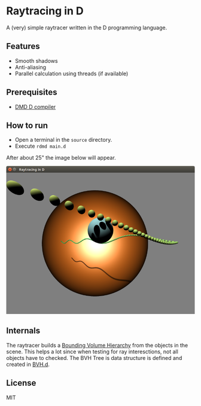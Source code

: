 Raytracing in D
========

A (very) simple raytracer written in the D programming language.

Features
----
   - Smooth shadows
   - Anti-aliasing
   - Parallel calculation using threads (if available)
   
Prerequisites
----
   - [DMD D compiler]

How to run
----
* Open a terminal in the ```source``` directory.
* Execute ```rdmd main.d```

After about 25" the image below will appear.

![Alt text](/screenshots/raytracing.png?raw=true "Example plot")

Internals
----
The raytracer builds a [Bounding Volume Hierarchy] from the objects in the scene. This helps a lot since when testing for ray interesctions, not all objects have to checked. The BVH Tree is data structure is defined and created in [BVH.d].

License
----

MIT

 [DMD D compiler]:http://dlang.org/download.html
[Bounding Volume Hierarchy]:http://en.wikipedia.org/wiki/Bounding_volume_hierarchy
[BVH.d]:https://github.com/minas1/D_Raytracing/blob/master/raytracing/raytracing/surfaces/bvh.d
